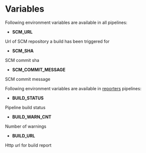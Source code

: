 # Variables

Following environment variables are available in all pipelines:

* **SCM_URL**

Url of SCM repository a build has been triggered for

* **SCM_SHA**

SCM commit sha

* **SCM_COMMIT_MESSAGE**

SCM commit message

Following environment variables are available in [reporters](reporters.md) pipelines:

* **BUILD_STATUS**

Pipeline build status

* **BUILD_WARN_CNT**

Number of warnings

* **BUILD_URL**

Http url for build report 


